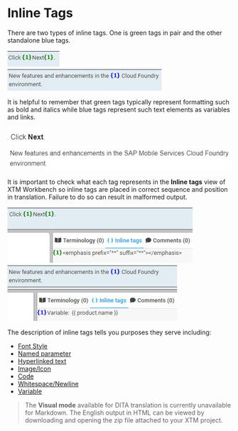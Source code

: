 # Inline Tags

There are two types of inline tags. One is green tags in pair and the other standalone blue tags.

![green](images/tag_green.jpg)<br>
![blue](images/tag_blue.jpg)

It is helpful to remember that green tags typically represent formatting such as bold and italics while blue tags represent such text elements as variables and links.

![bold](images/bold_html.jpg)<br>
![parameter](images/named_parameter_html.jpg)

It is important to check what each tag represents in the **Inline tags** view of XTM Workbench so inline tags are placed in correct sequence and position in translation. Failure to do so can result in malformed output.

![tag view](images/inline_tag_view_bold.jpg)<br>
![tag view](images/inline_tag_view_parameter.jpg)

The description of inline tags tells you purposes they serve including:

* [Font Style](font_style.md)
* [Named parameter](named_parameter.md)
* [Hyperlinked text](hyperlinked_text.md)
* [Image/Icon](image_icon.md)
* [Code](code.md)
* [Whitespace/Newline](whitespace_newline.md)
* [Variable](variable.md)

> The **Visual mode** available for DITA translation is currently unavailable for Markdown. The English output in HTML can be viewed by downloading and opening the zip file attached to your XTM project.